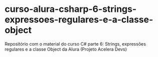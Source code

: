 # curso-alura-csharp-6-strings-expressoes-regulares-e-a-classe-object
Repositório com o material do curso C# parte 6: Strings, expressões regulares e a classe Object da Alura (Projeto Acelera Devs)
